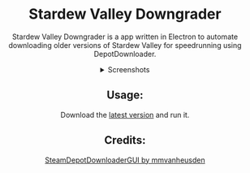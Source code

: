 <div align="center">
  <h1>Stardew Valley Downgrader</h1>


Stardew Valley Downgrader is a app written in Electron to automate downloading older versions of Stardew Valley for speedrunning using DepotDownloader.


<details>
  <summary>Screenshots</summary>
 
  ![image](https://user-images.githubusercontent.com/14987609/226024731-6b6b2a78-8392-4c23-948c-bc6f3c1b3394.png)

</details>


## Usage:
Download the [latest version](https://github.com/Ryah/SDV-Downgrader/releases/tag/v2.0.0) and run it.


## Credits:
[SteamDepotDownloaderGUI by mmvanheusden](https://github.com/mmvanheusden/SteamDepotDownloaderGUI)
</div>
